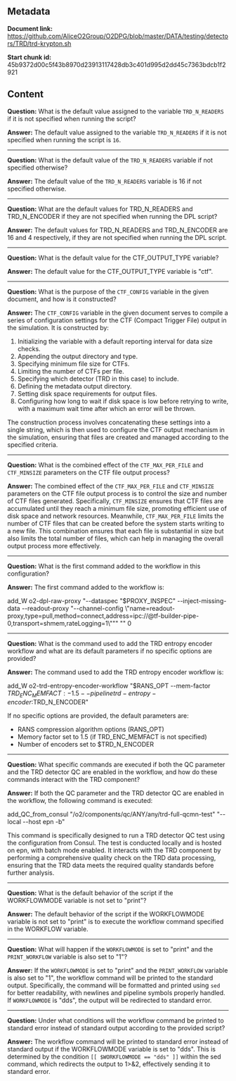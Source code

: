 ## Metadata

**Document link:** https://github.com/AliceO2Group/O2DPG/blob/master/DATA/testing/detectors/TRD/trd-krypton.sh

**Start chunk id:** 45b9372d00c5f43b8970d23913117428db3c401d995d2dd45c7363bdcb1f2921

## Content

**Question:** What is the default value assigned to the variable `TRD_N_READERS` if it is not specified when running the script?

**Answer:** The default value assigned to the variable `TRD_N_READERS` if it is not specified when running the script is `16`.

---

**Question:** What is the default value of the `TRD_N_READERS` variable if not specified otherwise?

**Answer:** The default value of the `TRD_N_READERS` variable is 16 if not specified otherwise.

---

**Question:** What are the default values for TRD_N_READERS and TRD_N_ENCODER if they are not specified when running the DPL script?

**Answer:** The default values for TRD_N_READERS and TRD_N_ENCODER are 16 and 4 respectively, if they are not specified when running the DPL script.

---

**Question:** What is the default value for the CTF_OUTPUT_TYPE variable?

**Answer:** The default value for the CTF_OUTPUT_TYPE variable is "ctf".

---

**Question:** What is the purpose of the `CTF_CONFIG` variable in the given document, and how is it constructed?

**Answer:** The `CTF_CONFIG` variable in the given document serves to compile a series of configuration settings for the CTF (Compact Trigger File) output in the simulation. It is constructed by:

1. Initializing the variable with a default reporting interval for data size checks.
2. Appending the output directory and type.
3. Specifying minimum file size for CTFs.
4. Limiting the number of CTFs per file.
5. Specifying which detector (TRD in this case) to include.
6. Defining the metadata output directory.
7. Setting disk space requirements for output files.
8. Configuring how long to wait if disk space is low before retrying to write, with a maximum wait time after which an error will be thrown.

The construction process involves concatenating these settings into a single string, which is then used to configure the CTF output mechanism in the simulation, ensuring that files are created and managed according to the specified criteria.

---

**Question:** What is the combined effect of the `CTF_MAX_PER_FILE` and `CTF_MINSIZE` parameters on the CTF file output process?

**Answer:** The combined effect of the `CTF_MAX_PER_FILE` and `CTF_MINSIZE` parameters on the CTF file output process is to control the size and number of CTF files generated. Specifically, `CTF_MINSIZE` ensures that CTF files are accumulated until they reach a minimum file size, promoting efficient use of disk space and network resources. Meanwhile, `CTF_MAX_PER_FILE` limits the number of CTF files that can be created before the system starts writing to a new file. This combination ensures that each file is substantial in size but also limits the total number of files, which can help in managing the overall output process more effectively.

---

**Question:** What is the first command added to the workflow in this configuration?

**Answer:** The first command added to the workflow is:

add_W o2-dpl-raw-proxy "--dataspec \"$PROXY_INSPEC\" --inject-missing-data --readout-proxy \"--channel-config \\\"name=readout-proxy,type=pull,method=connect,address=ipc://@tf-builder-pipe-0,transport=shmem,rateLogging=1\\\"\"" "" 0

---

**Question:** What is the command used to add the TRD entropy encoder workflow and what are its default parameters if no specific options are provided?

**Answer:** The command used to add the TRD entropy encoder workflow is:

add_W o2-trd-entropy-encoder-workflow "$RANS_OPT --mem-factor ${TRD_ENC_MEMFACT:-1.5} --pipeline trd-entropy-encoder:$TRD_N_ENCODER"

If no specific options are provided, the default parameters are:

- RANS compression algorithm options (RANS_OPT)
- Memory factor set to 1.5 (if TRD_ENC_MEMFACT is not specified)
- Number of encoders set to $TRD_N_ENCODER

---

**Question:** What specific commands are executed if both the QC parameter and the TRD detector QC are enabled in the workflow, and how do these commands interact with the TRD component?

**Answer:** If both the QC parameter and the TRD detector QC are enabled in the workflow, the following command is executed:

add_QC_from_consul "/o2/components/qc/ANY/any/trd-full-qcmn-test" "--local --host epn -b"

This command is specifically designed to run a TRD detector QC test using the configuration from Consul. The test is conducted locally and is hosted on epn, with batch mode enabled. It interacts with the TRD component by performing a comprehensive quality check on the TRD data processing, ensuring that the TRD data meets the required quality standards before further analysis.

---

**Question:** What is the default behavior of the script if the WORKFLOWMODE variable is not set to "print"?

**Answer:** The default behavior of the script if the WORKFLOWMODE variable is not set to "print" is to execute the workflow command specified in the WORKFLOW variable.

---

**Question:** What will happen if the `WORKFLOWMODE` is set to "print" and the `PRINT_WORKFLOW` variable is also set to "1"?

**Answer:** If the `WORKFLOWMODE` is set to "print" and the `PRINT_WORKFLOW` variable is also set to "1", the workflow command will be printed to the standard output. Specifically, the command will be formatted and printed using `sed` for better readability, with newlines and pipeline symbols properly handled. If `WORKFLOWMODE` is "dds", the output will be redirected to standard error.

---

**Question:** Under what conditions will the workflow command be printed to standard error instead of standard output according to the provided script?

**Answer:** The workflow command will be printed to standard error instead of standard output if the WORKFLOWMODE variable is set to "dds". This is determined by the condition `[[ $WORKFLOWMODE == "dds" ]]` within the sed command, which redirects the output to 1>&2, effectively sending it to standard error.